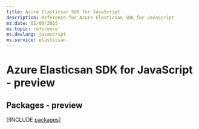 ```yaml
---
title: Azure Elasticsan SDK for JavaScript
description: Reference for Azure Elasticsan SDK for JavaScript
ms.date: 05/08/2025
ms.topic: reference
ms.devlang: javascript
ms.service: elasticsan
---
```

# Azure Elasticsan SDK for JavaScript - preview
## Packages - preview
[!INCLUDE [packages](elasticsan-index.md)]